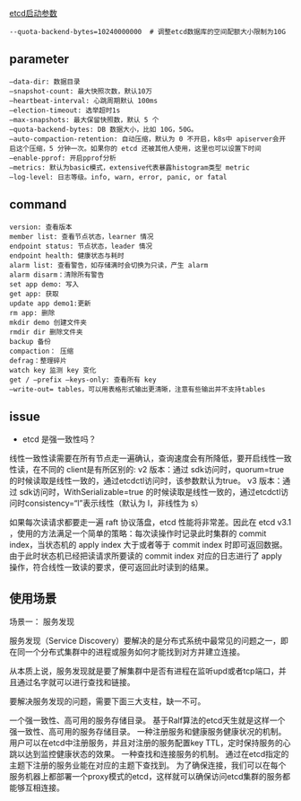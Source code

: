 [etcd启动参数](https://wiki.shileizcc.com/confluence/pages/viewpage.action?pageId=60227775)


```
--quota-backend-bytes=10240000000  # 调整etcd数据库的空间配额大小限制为10G
```

## parameter


```
–data-dir: 数据目录
–snapshot-count: 最大快照次数，默认10万
–heartbeat-interval: 心跳周期默认 100ms
–election-timeout: 选举超时1s
–max-snapshots: 最大保留快照数，默认 5 个
–quota-backend-bytes: DB 数据大小，比如 10G，50G。
–auto-compaction-retention: 自动压缩，默认为 0 不开启，k8s中 apiserver会开启这个压缩，5 分钟一次。如果你的 etcd 还被其他人使用，这里也可以设置下时间
–enable-pprof: 开启pprof分析
–metrics: 默认为basic模式，extensive代表暴露histogram类型 metric
–log-level: 日志等级。info, warn, error, panic, or fatal
```

## command

```
version: 查看版本
member list: 查看节点状态，learner 情况
endpoint status: 节点状态，leader 情况
endpoint health: 健康状态与耗时
alarm list: 查看警告，如存储满时会切换为只读，产生 alarm
alarm disarm：清除所有警告
set app demo: 写入
get app: 获取
update app demo1:更新
rm app: 删除
mkdir demo 创建文件夹
rmdir dir 删除文件夹
backup 备份
compaction： 压缩
defrag：整理碎片
watch key 监测 key 变化
get / –prefix –keys-only: 查看所有 key
–write-out= tables，可以用表格形式输出更清晰，注意有些输出并不支持tables
```






## issue

- etcd 是强一致性吗？

线性一致性读需要在所有节点走一遍确认，查询速度会有所降低，要开启线性一致性读，在不同的 client是有所区别的:
v2 版本：通过 sdk访问时，quorum=true 的时候读取是线性一致的，通过etcdctl访问时，该参数默认为true。
v3 版本：通过 sdk访问时，WithSerializable=true 的时候读取是线性一致的，通过etcdctl访问时consistency=“l”表示线性（默认为 l，非线性为 s）

如果每次读请求都要走一遍 raft 协议落盘，etcd 性能将非常差。因此在 etcd v3.1 ，使用的方法满足一个简单的策略：每次读操作时记录此时集群的 commit index，当状态机的 apply index 大于或者等于 commit index 时即可返回数据。由于此时状态机已经把读请求所要读的 commit index 对应的日志进行了 apply 操作，符合线性一致读的要求，便可返回此时读到的结果。



## 使用场景

场景一： 服务发现

服务发现（Service Discovery）要解决的是分布式系统中最常见的问题之一，即在同一个分布式集群中的进程或服务如何才能找到对方并建立连接。

从本质上说，服务发现就是要了解集群中是否有进程在监听upd或者tcp端口，并且通过名字就可以进行查找和链接。

要解决服务发现的问题，需要下面三大支柱，缺一不可。

一个强一致性、高可用的服务存储目录。
基于Ralf算法的etcd天生就是这样一个强一致性、高可用的服务存储目录。
一种注册服务和健康服务健康状况的机制。
用户可以在etcd中注册服务，并且对注册的服务配置key TTL，定时保持服务的心跳以达到监控健康状态的效果。
一种查找和连接服务的机制。
通过在etcd指定的主题下注册的服务业能在对应的主题下查找到。
为了确保连接，我们可以在每个服务机器上都部署一个proxy模式的etcd，这样就可以确保访问etcd集群的服务都能够互相连接。